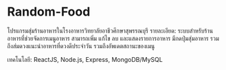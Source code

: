# Random-Food
โปรแกรมสุ่มร้านอาหารในโรงอาหารวิทยาลัยอาชีวศึกษาสุพรรณบุรี
รายละเอียด: ระบบสำหรับร้านอาหารที่ช่วยจัดการเมนูอาหาร สามารถเพิ่ม แก้ไข ลบ และแสดงรายการอาหาร มีกดปุ่มสุ่มอาหาร รวมถึงส่มดวงแนะนำอาหารที่ดวงดีประจำวัน รวมถึงอัพเดตสถานะของเมนู

เทคโนโลยี: ReactJS, Node.js, Express, MongoDB/MySQL
